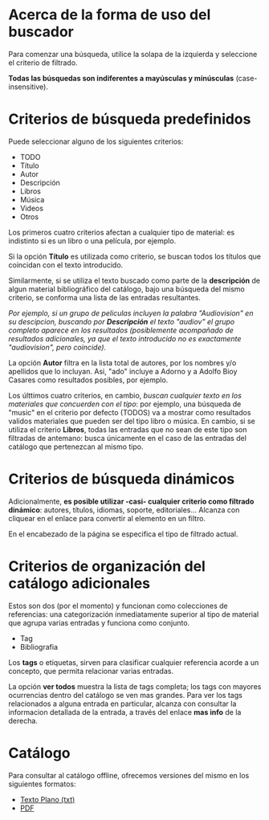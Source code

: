 Acerca de la forma de uso del buscador
======================================

Para comenzar una búsqueda, utilice la solapa de la izquierda y
seleccione el criterio de filtrado.

**Todas las búsquedas son indiferentes a mayúsculas y minúsculas**
(case-insensitive).

Criterios de búsqueda predefinidos
==================================

Puede seleccionar alguno de los siguientes criterios:

-   TODO
-   Título
-   Autor
-   Descripción
-   Libros
-   Música
-   Videos
-   Otros

Los primeros cuatro criterios afectan a cualquier tipo de material: es
indistinto si es un libro o una película, por ejemplo.

Si la opción **Título** es utilizada como criterio, se buscan todos los
títulos que coincidan con el texto introducido.

Similarmente, si se utiliza el texto buscado como parte de la
**descripción** de algun material bibliográfico del catálogo, bajo una
búsqueda del mismo criterio, se conforma una lista de las entradas
resultantes.

*Por ejemplo, si un grupo de peliculas incluyen la palabra "Audiovision"
en su descipcion, buscando por **Descripción** el texto "audiov" el
grupo completo aparece en los resultados (posiblemente acompañado de
resultados adicionales, ya que el texto introducido no es exactamente
"audiovision", pero coincide).*

La opción **Autor** filtra en la lista total de autores, por los nombres
y/o apellidos que lo incluyan. Asi, "ado" incluye a Adorno y a Adolfo
Bioy Casares como resultados posibles, por ejemplo.

Los últtimos cuatro criterios, en cambio, *buscan cualquier texto en los
materiales que concuerden con el tipo*: por ejemplo, una búsqueda de
"music" en el criterio por defecto (TODOS) va a mostrar como resultados
validos materiales que pueden ser del tipo libro o música. En cambio, si
se utiliza el criterio **Libros**, todas las entradas que no sean de
este tipo son filtradas de antemano: busca únicamente en el caso de las
entradas del catálogo que pertenezcan al mismo tipo.

Criterios de búsqueda dinámicos
===============================

Adicionalmente, **es posible utilizar -casi- cualquier criterio como
filtrado dinámico**: autores, títulos, idiomas, soporte, editoriales...
Alcanza con cliquear en el enlace para convertir al elemento en un
filtro.

En el encabezado de la página se especifica el tipo de filtrado actual.

Criterios de organización del catálogo adicionales
==================================================

Estos son dos (por el momento) y funcionan como colecciones de
referencias: una categorización inmediatamente superior al tipo de
material que agrupa varias entradas y funciona como conjunto.

-   Tag
-   Bibliografia

Los **tags** o etiquetas, sirven para clasificar cualquier referencia
acorde a un concepto, que permita relacionar varias entradas.

La opción **ver todos** muestra la lista de tags completa; los tags con
mayores ocurrencias dentro del catálogo se ven mas grandes. Para ver los
tags relacionados a alguna entrada en particular, alcanza con consultar
la informacion detallada de la entrada, a través del enlace **mas info**
de la derecha.

Catálogo
========

Para consultar al catálogo offline, ofrecemos versiones del mismo en los
siguientes formatos:
-   [Texto Plano (txt)](/lib/catalogo.txt)
-   [PDF](http://multimedia.una.edu.ar/contenidos/562-mediateca)
